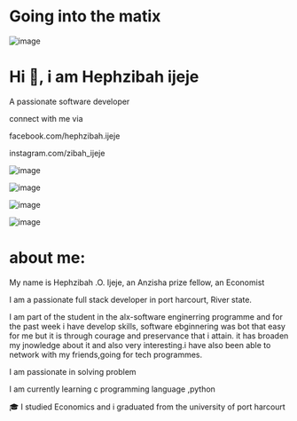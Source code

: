 # Going into the matix

![image](https://github.com/hephzibahij/hephzibahij/assets/128981877/ceaf39f6-c2c2-4b1f-9cf9-8cecad3305ed)

# Hi 👋, i am Hephzibah ijeje
A passionate software developer

connect with me via

facebook.com/hephzibah.ijeje


instagram.com/zibah_ijeje

![image](https://github.com/hephzibahij/hephzibahij/assets/128981877/e406abb4-ffac-457a-b739-dbcdb260e949)


![image](https://github.com/hephzibahij/hephzibahij/assets/128981877/be0cf65b-9c11-4dfc-a3ec-de1dda1618c5)


![image](https://github.com/hephzibahij/hephzibahij/assets/128981877/9fefd2ba-3ac3-4e2b-b74d-22f17c43ddae)


![image](https://github.com/hephzibahij/hephzibahij/assets/128981877/c32ad64d-76bb-4605-bae0-68d186606cb7)


# about me:

My name is Hephzibah .O. Ijeje, an Anzisha prize fellow, an Economist


I am a passionate full stack developer in port harcourt, River state.


I am part of the student in the alx-software enginerring programme and for the past week i have develop skills, software ebginnering was bot that easy for me but it is through courage and preservance that i attain. it has broaden my jnowledge about it and also very interesting.i have also been able to network with my friends,going for tech programmes.


I am passionate in solving problem

I am currently learning c programming language ,python


🎓 I studied Economics and i graduated from the university of port harcourt
